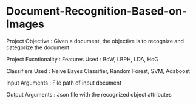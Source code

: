 # Document-Recognition-Based-on-Images

Project Objective :
Given a document, the objective is to recognize and categorize the document


Project Fucntionality :
Features Used : BoW, LBPH, LDA, HoG

Classifiers Used : Naive Bayes Classifier, Random Forest, SVM, Adaboost

Input Arguments : File path of input document

Output Arguments : Json file with the recognized object attributes


